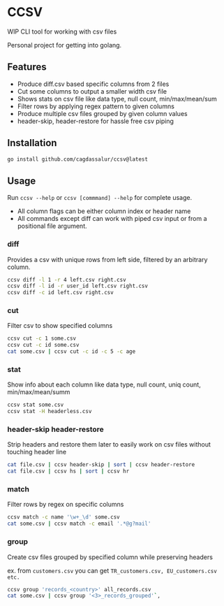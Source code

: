 # CCSV

WIP CLI tool for working with csv files

Personal project for getting into golang.

## Features
* Produce diff.csv based specific columns from 2 files
* Cut some columns to output a smaller width csv file
* Shows stats on csv file like data type, null count, min/max/mean/sum
* Filter rows by applying regex pattern to given columns
* Produce multiple csv files grouped by given column values
* header-skip, header-restore for hassle free csv piping

## Installation
```bash
go install github.com/cagdassalur/ccsv@latest
```

## Usage

Run `ccsv --help` or `ccsv [commmand] --help` for complete usage. 

* All column flags can be either column index or header name
* All commands except diff can work with piped csv input or from a positional file argument.

### diff
Provides a csv with unique rows from left side, filtered by an arbitrary column.

```bash
ccsv diff -l 1 -r 4 left.csv right.csv
ccsv diff -l id -r user_id left.csv right.csv
ccsv diff -c id left.csv right.csv
```

### cut
Filter csv to show specified columns

```bash
ccsv cut -c 1 some.csv
ccsv cut -c id some.csv
cat some.csv | ccsv cut -c id -c 5 -c age
```

### stat
Show info about each column like data type, null count, uniq count, min/max/mean/summ

```bash
ccsv stat some.csv
ccsv stat -H headerless.csv
```

### header-skip header-restore
Strip headers and restore them later to easily work on csv files without touching header line

```bash
cat file.csv | ccsv header-skip | sort | ccsv header-restore
cat file.csv | ccsv hs | sort | ccsv hr
```

### match
Filter rows by regex on specific columns

```bash
ccsv match -c name '\w+_\d' some.csv
cat some.csv | ccsv match -c email '.*@g?mail'
```

### group
Create csv files grouped by specified column while preserving headers

ex. from `customers.csv` you can get `TR_customers.csv, EU_customers.csv etc.`

```bash
ccsv group 'records_<country>' all_records.csv
cat some.csv | ccsv group '<3>_records_grouped'`,
```
